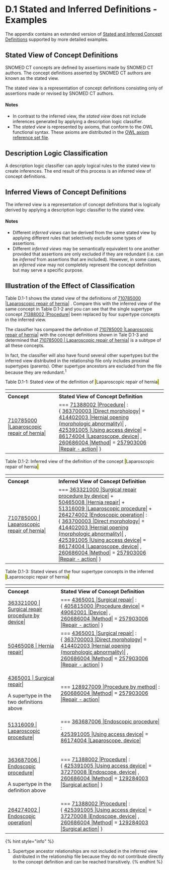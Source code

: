 # D.1 Stated and Inferred Definitions - Examples

The appendix contains an extended version of [Stated and Inferred Concept Definitions](<../../2 snomed-ct-logical-model/2.3 concept-definitions/2.3.1-stated-and-inferred-concept-definitions.md>) supported by more detailed examples.

## Stated View of Concept Definitions

SNOMED CT concepts are defined by assertions made by SNOMED CT authors. The concept definitions asserted by SNOMED CT authors are known as the stated view.

The stated view is a representation of concept definitions consisting only of assertions made or revised by SNOMED CT authors.

#### Notes

* In contrast to the inferred view, the _stated view_ does not include inferences generated by applying a description logic classifier.
* The _stated view_ is represented by axioms, that conform to the OWL functional syntax. These axioms are distributed in the [OWL axiom reference set file](../appendix-b.-specification-reference-information/o/owl-expression-reference-set-file.md).

## Description Logic Classification

A description logic classifier can apply logical rules to the stated view to create inferences. The end result of this process is an inferred view of concept definitions.

## Inferred Views of Concept Definitions

The inferred view is a representation of concept definitions that is logically derived by applying a description logic classifier to the stated view.

#### Notes

* Different _inferred views_ can be derived from the same stated view by applying different rules that selectively exclude some types of assertions.
* Different _inferred views_ may be semantically equivalent to one another provided that assertions are only excluded if they are redundant (i.e. can be _inferred_ from assertions that are included). However, in some cases, an _inferred view_ may not completely represent the concept definition but may serve a specific purpose.

## Illustration of the Effect of Classification

Table D.1-1 shows the stated view of the definitions of [710785000 |Laparoscopic repair of hernia|](http://snomed.info/id/710785000) . Compare this with the inferred view of the same concept in Table D.1-2 and you can see that the single supertype concept [71388002 |Procedure|](http://snomed.info/id/71388002) been replaced by four supertype concepts in the inferred view.

The classifier has compared the definition of [710785000 |Laparoscopic repair of hernia|](http://snomed.info/id/710785000) with the concept definitions shown in Tale D.1-3 and determined that [710785000 | Laparoscopic repair of hernia|](http://snomed.info/id/710785000) is a subtype of all these concepts.

In fact, the classifier will also have found several other supertypes but the inferred view distributed in the relationship file only includes proximal supertypes (parents). Other supertype ancestors are excluded from the file because they are redundant.<sup>1</sup>&#x20;

Table D.1-1: Stated view of the definition of <mark style="color:blue;">|</mark>Laparoscopic repair of hernia<mark style="color:blue;">|</mark>

<table data-header-hidden data-full-width="true"><thead><tr><th width="230.28204345703125"></th><th width="800"></th></tr></thead><tbody><tr><td><strong>Concept</strong></td><td><strong>Stated View of Concept Definition</strong></td></tr><tr><td><a href="http://snomed.info/id/710785000">710785000 |Laparoscopic repair of hernia|</a></td><td>===  <a href="http://snomed.info/id/71388002">71388002 |Procedure|</a>  :<br>         {  <a href="http://snomed.info/id/363700003">363700003 |Direct morphology|</a>  =  <a href="http://snomed.info/id/414402003">414402003 |Hernial opening (morphologic abnormality)|</a> , <br>               <a href="http://snomed.info/id/425391005">425391005 |Using access device|</a>  =  <a href="http://snomed.info/id/86174004">86174004 |Laparoscope, device|</a> , <br>               <a href="http://snomed.info/id/260686004">260686004 |Method|</a>  =  <a href="http://snomed.info/id/257903006">257903006 |Repair - action|</a>  }</td></tr></tbody></table>

Table D.1-2: Inferred view of the definition of the concept <mark style="color:blue;">|</mark>Laparoscopic repair of hernia<mark style="color:blue;">|</mark>

<table data-header-hidden data-full-width="true"><thead><tr><th width="236.19354248046875"></th><th width="788.795166015625"></th></tr></thead><tbody><tr><td><strong>Concept</strong></td><td><strong>Inferred View of Concept Definition</strong></td></tr><tr><td><a href="http://snomed.info/id/710785000">710785000 | Laparoscopic repair of hernia|</a></td><td>===  <a href="http://snomed.info/id/363321000">363321000 |Surgical repair procedure by device|</a>  + <br>     <a href="http://snomed.info/id/50465008">50465008 |Hernia repair|</a>  + <br>     <a href="http://snomed.info/id/51316009">51316009 |Laparoscopic procedure|</a>  + <br>     <a href="http://snomed.info/id/264274002">264274002 |Endoscopic operation|</a>  :<br>            {  <a href="http://snomed.info/id/363700003">363700003 |Direct morphology|</a>  =  <a href="http://snomed.info/id/414402003">414402003 |Hernial opening (morphologic abnormality)|</a> , <br>               <a href="http://snomed.info/id/425391005">425391005 |Using access device|</a>  =  <a href="http://snomed.info/id/86174004">86174004 |Laparoscope, device|</a> , <br>               <a href="http://snomed.info/id/260686004">260686004 |Method|</a>  =  <a href="http://snomed.info/id/257903006">257903006 |Repair - action|</a>  }</td></tr></tbody></table>

Table D.1-3: Stated views of the four supertype concepts in the inferred <mark style="color:blue;">|</mark>Laparoscopic repair of hernia<mark style="color:blue;">|</mark>

<table data-header-hidden data-full-width="true"><thead><tr><th width="265.00958251953125"></th><th width="800"></th></tr></thead><tbody><tr><td><strong>Concept</strong></td><td><strong>Stated View of Concept Definition</strong></td></tr><tr><td><a href="http://snomed.info/id/363321000">363321000 | Surgical repair procedure by device|</a></td><td>===  <a href="http://snomed.info/id/4365001">4365001 |Surgical repair|</a>  :<br>            {  <a href="http://snomed.info/id/405815000">405815000 |Procedure device|</a>  =  <a href="http://snomed.info/id/49062001">49062001 |Device|</a> , <br>               <a href="http://snomed.info/id/260686004">260686004 |Method|</a>  =  <a href="http://snomed.info/id/257903006">257903006 |Repair - action|</a>  }</td></tr><tr><td><a href="http://snomed.info/id/50465008">50465008 | Hernia repair|</a></td><td>===  <a href="http://snomed.info/id/4365001">4365001 |Surgical repair|</a>  :<br>            {  <a href="http://snomed.info/id/363700003">363700003 |Direct morphology|</a>  =  <a href="http://snomed.info/id/414402003">414402003 |Hernial opening (morphologic abnormality)|</a> , <br>               <a href="http://snomed.info/id/260686004">260686004 |Method|</a>  =  <a href="http://snomed.info/id/257903006">257903006 |Repair - action|</a>  }</td></tr><tr><td><p><a href="http://snomed.info/id/4365001">4365001 | Surgical repair|</a></p><p>A supertype in the two definitions above<br></p></td><td>===  <a href="http://snomed.info/id/128927009">128927009 |Procedure by method|</a>  :<br>         <a href="http://snomed.info/id/260686004">260686004 |Method|</a>  =  <a href="http://snomed.info/id/257903006">257903006 |Repair - action|</a></td></tr><tr><td><a href="http://snomed.info/id/51316009">51316009 | Laparoscopic procedure|</a></td><td>===  <a href="http://snomed.info/id/363687006">363687006 |Endoscopic procedure|</a>  :<br>         <a href="http://snomed.info/id/425391005">425391005 |Using access device|</a>  =  <a href="http://snomed.info/id/86174004">86174004 |Laparoscope, device|</a></td></tr><tr><td><p><br><a href="http://snomed.info/id/363687006">363687006 | Endoscopic procedure|</a></p><p>A supertype in the definition above</p></td><td>===  <a href="http://snomed.info/id/71388002">71388002 |Procedure|</a>  :<br>            {  <a href="http://snomed.info/id/425391005">425391005 |Using access device|</a>  =  <a href="http://snomed.info/id/37270008">37270008 |Endoscope, device|</a> , <br>               <a href="http://snomed.info/id/260686004">260686004 |Method|</a>  =  <a href="http://snomed.info/id/129284003">129284003 |Surgical action|</a>  }</td></tr><tr><td><a href="http://snomed.info/id/264274002">264274002 | Endoscopic operation|</a></td><td>===  <a href="http://snomed.info/id/71388002">71388002 |Procedure|</a>  :<br>            {  <a href="http://snomed.info/id/425391005">425391005 |Using access device|</a>  =  <a href="http://snomed.info/id/37270008">37270008 |Endoscope, device|</a> , <br>               <a href="http://snomed.info/id/260686004">260686004 |Method|</a>  =  <a href="http://snomed.info/id/129284003">129284003 |Surgical action|</a>  }</td></tr></tbody></table>

{% hint style="info" %}
1. Supertype ancestor relationships are not included in the inferred view distributed in the relationship file because they do not contribute directly to the concept definition and can be reached transitively.
{% endhint %}
